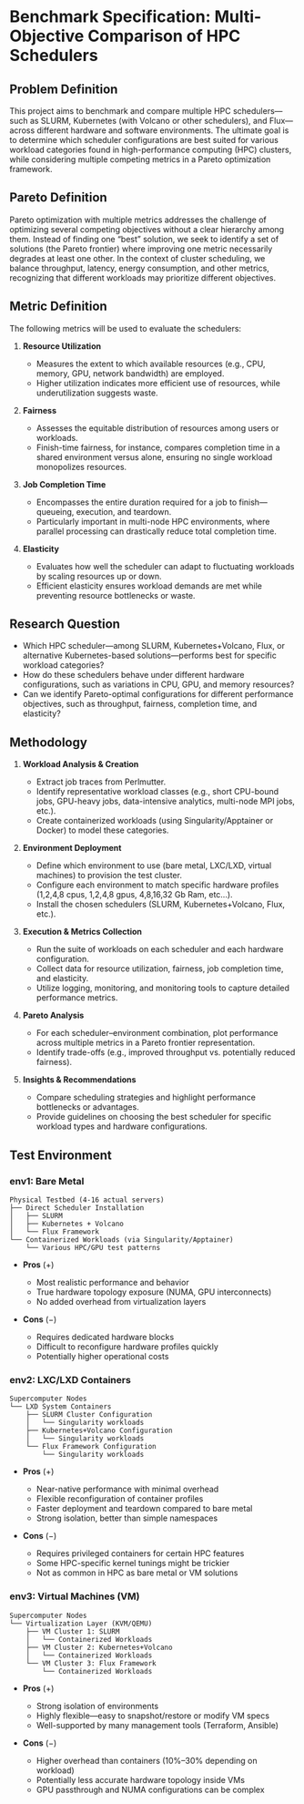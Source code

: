# Benchmark Specification: Multi-Objective Comparison of HPC Schedulers

## Problem Definition

This project aims to benchmark and compare multiple HPC schedulers—such as SLURM, Kubernetes (with Volcano or other schedulers), and Flux—across different hardware and software environments. The ultimate goal is to determine which scheduler configurations are best suited for various workload categories found in high-performance computing (HPC) clusters, while considering multiple competing metrics in a Pareto optimization framework.

## Pareto Definition

Pareto optimization with multiple metrics addresses the challenge of optimizing several competing objectives without a clear hierarchy among them. Instead of finding one “best” solution, we seek to identify a set of solutions (the Pareto frontier) where improving one metric necessarily degrades at least one other. In the context of cluster scheduling, we balance throughput, latency, energy consumption, and other metrics, recognizing that different workloads may prioritize different objectives.

## Metric Definition

The following metrics will be used to evaluate the schedulers:

1. **Resource Utilization**  
   - Measures the extent to which available resources (e.g., CPU, memory, GPU, network bandwidth) are employed.  
   - Higher utilization indicates more efficient use of resources, while underutilization suggests waste.

2. **Fairness**  
   - Assesses the equitable distribution of resources among users or workloads.  
   - Finish-time fairness, for instance, compares completion time in a shared environment versus alone, ensuring no single workload monopolizes resources.

3. **Job Completion Time**  
   - Encompasses the entire duration required for a job to finish—queueing, execution, and teardown.  
   - Particularly important in multi-node HPC environments, where parallel processing can drastically reduce total completion time.

1. **Elasticity**
   - Evaluates how well the scheduler can adapt to fluctuating workloads by scaling resources up or down.  
   - Efficient elasticity ensures workload demands are met while preventing resource bottlenecks or waste.

## Research Question

- Which HPC scheduler—among SLURM, Kubernetes+Volcano, Flux, or alternative Kubernetes-based solutions—performs best for specific workload categories?  
- How do these schedulers behave under different hardware configurations, such as variations in CPU, GPU, and memory resources?  
- Can we identify Pareto-optimal configurations for different performance objectives, such as throughput, fairness, completion time, and elasticity?

## Methodology

1. **Workload Analysis & Creation**  
   - Extract job traces from Perlmutter.  
   - Identify representative workload classes (e.g., short CPU-bound jobs, GPU-heavy jobs, data-intensive analytics, multi-node MPI jobs, etc.).  
   - Create containerized workloads (using Singularity/Apptainer or Docker) to model these categories.

2. **Environment Deployment**  
   - Define which environment to use (bare metal, LXC/LXD, virtual machines) to provision the test cluster.
   -  Configure each environment to match specific hardware profiles (1,2,4,8 cpus, 1,2,4,8 gpus, 4,8,16,32 Gb Ram, etc...).
   - Install the chosen schedulers (SLURM, Kubernetes+Volcano, Flux, etc.).  


3. **Execution & Metrics Collection**  
   - Run the suite of workloads on each scheduler and each hardware configuration.  
   - Collect data for resource utilization, fairness, job completion time, and elasticity.  
   - Utilize logging, monitoring, and monitoring tools to capture detailed performance metrics.

4. **Pareto Analysis**  
   - For each scheduler–environment combination, plot performance across multiple metrics in a Pareto frontier representation.  
   - Identify trade-offs (e.g., improved throughput vs. potentially reduced fairness).

5. **Insights & Recommendations**  
   - Compare scheduling strategies and highlight performance bottlenecks or advantages.  
   - Provide guidelines on choosing the best scheduler for specific workload types and hardware configurations.

## Test Environment

### env1: Bare Metal

```
Physical Testbed (4-16 actual servers)
├── Direct Scheduler Installation
│   ├── SLURM
│   ├── Kubernetes + Volcano
│   └── Flux Framework
└── Containerized Workloads (via Singularity/Apptainer)
    └── Various HPC/GPU test patterns
```

- **Pros** (+)  
  - Most realistic performance and behavior  
  - True hardware topology exposure (NUMA, GPU interconnects)  
  - No added overhead from virtualization layers  

- **Cons** (−)  
  - Requires dedicated hardware blocks  
  - Difficult to reconfigure hardware profiles quickly  
  - Potentially higher operational costs  

### env2: LXC/LXD Containers

```
Supercomputer Nodes
└── LXD System Containers
    ├── SLURM Cluster Configuration 
    │   └── Singularity workloads
    ├── Kubernetes+Volcano Configuration
    │   └── Singularity workloads
    └── Flux Framework Configuration
        └── Singularity workloads
```

- **Pros** (+)  
  - Near-native performance with minimal overhead  
  - Flexible reconfiguration of container profiles  
  - Faster deployment and teardown compared to bare metal  
  - Strong isolation, better than simple namespaces  

- **Cons** (−)  
  - Requires privileged containers for certain HPC features  
  - Some HPC-specific kernel tunings might be trickier  
  - Not as common in HPC as bare metal or VM solutions  

### env3: Virtual Machines (VM)

```
Supercomputer Nodes
└── Virtualization Layer (KVM/QEMU)
    ├── VM Cluster 1: SLURM
    │   └── Containerized Workloads
    ├── VM Cluster 2: Kubernetes+Volcano
    │   └── Containerized Workloads
    └── VM Cluster 3: Flux Framework
        └── Containerized Workloads
```

- **Pros** (+)  
  - Strong isolation of environments  
  - Highly flexible—easy to snapshot/restore or modify VM specs  
  - Well-supported by many management tools (Terraform, Ansible)  

- **Cons** (−)  
  - Higher overhead than containers (10%–30% depending on workload)  
  - Potentially less accurate hardware topology inside VMs  
  - GPU passthrough and NUMA configurations can be complex  

